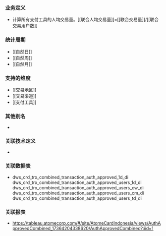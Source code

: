### 业务定义

* 计算所有支付工具的人均交易量。[[联合人均交易量]]=[[联合交易量]]/[[联合交易用户数]]
### 统计周期

* [[自然日]]
* [[自然周]]
* [[自然月]]
### 支持的维度

* [[交易地区]]
* [[交易渠道]]
* [[支付工具]]
### 其他别名

* 
### 关联技术定义

* 
### 关联数据表

* dws_crd_trx_combined_transaction_auth_approved_1d_di
  dws_crd_trx_combined_transaction_auth_approved_users_1d_di dws_crd_trx_combined_transaction_auth_approved_users_cw_di dws_crd_trx_combined_transaction_auth_approved_users_cm_di dws_crd_trx_combined_transaction_auth_approved_users_td_di
### 关联报表
* https://tableau.atomecorp.com/#/site/AtomeCardIndonesia/views/AuthApprovedCombined_17364204338620/AuthApprovedCombined?:iid=1